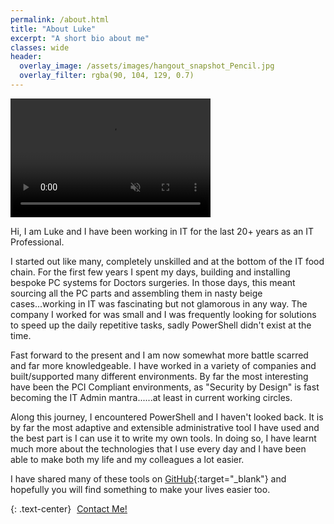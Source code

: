 ```yaml
---
permalink: /about.html
title: "About Luke"
excerpt: "A short bio about me"
classes: wide
header:
  overlay_image: /assets/images/hangout_snapshot_Pencil.jpg
  overlay_filter: rgba(90, 104, 129, 0.7)
---
```


<video width="320" height="190" controls autoplay loop muted>
    <source src="/assets/video/lukeleighs-blog-intro.mp4" type="video/mp4">
    Your browser does not support the video tag.
</video>

Hi, I am Luke and I have been working in IT for the last 20+ years as an IT Professional.

I started out like many, completely unskilled and at the bottom of the IT food chain. For the first few years I spent my days, building and installing bespoke PC systems for Doctors surgeries. In those days, this meant sourcing all the PC parts and assembling them in nasty beige cases...working in IT was fascinating but not glamorous in any way. The company I worked for was small and I was frequently looking for solutions to speed up the daily repetitive tasks, sadly PowerShell didn't exist at the time.

Fast forward to the present and I am now somewhat more battle scarred and far more knowledgeable. I have worked in a variety of companies and built/supported many different environments. By far the most interesting have been the PCI Compliant environments, as "Security by Design" is fast becoming the IT Admin mantra......at least in current working circles.

Along this journey, I encountered PowerShell and I haven't looked back. It is by far the most adaptive and extensible administrative tool I have used and the best part is I can use it to write my own tools. In doing so, I have learnt much more about the technologies that I use every day and I have been able to make both my life and my colleagues a lot easier.

I have shared many of these tools on [GitHub][1]{:target="_blank"} and hopefully you will find something to make your lives easier too.

{: .text-center}
<a href="/contact-form.html" class="btn btn--info btn--small"><i class="fas fa-envelope" aria-hidden="true" style="color: white; margin-right:5px;"></i>Contact Me!</a>

[1]: https://github.com/BanterBoy
